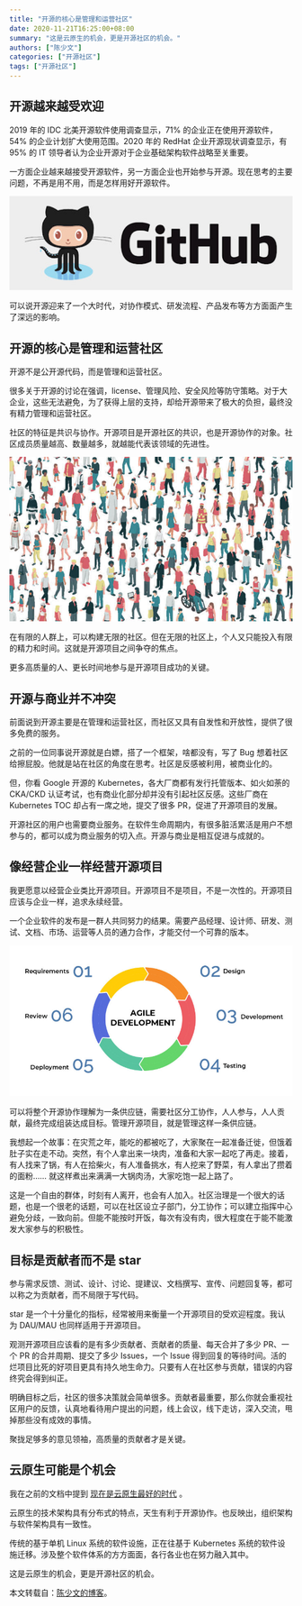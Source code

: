 ```yaml
---
title: "开源的核心是管理和运营社区"
date: 2020-11-21T16:25:00+08:00
summary: "这是云原生的机会，更是开源社区的机会。"
authors: ["陈少文"]
categories: ["开源社区"]
tags: ["开源社区"]
---
```


## 开源越来越受欢迎

2019 年的 IDC 北美开源软件使用调查显示，71% 的企业正在使用开源软件，54% 的企业计划扩大使用范围。2020 年的 RedHat 企业开源现状调查显示，有 95% 的 IT 领导者认为企业开源对于企业基础架构软件战略至关重要。

一方面企业越来越接受开源软件，另一方面企业也开始参与开源。现在思考的主要问题，不再是用不用，而是怎样用好开源软件。

![img](0081Kckwly1gkx73pd8h5j30e804q3yg.jpg)

可以说开源迎来了一个大时代，对协作模式、研发流程、产品发布等方方面面产生了深远的影响。

## 开源的核心是管理和运营社区

开源不是公开源代码，而是管理和运营社区。

很多关于开源的讨论在强调，license、管理风险、安全风险等防守策略。对于大企业，这些无法避免，为了获得上层的支持，却给开源带来了极大的负担，最终没有精力管理和运营社区。

社区的特征是共识与协作。开源项目是开源社区的共识，也是开源协作的对象。社区成员质量越高、数量越多，就越能代表该领域的先进性。

![img](0081Kckwly1gkx73poai9j30j60b4abp.jpg)

在有限的人群上，可以构建无限的社区。但在无限的社区上，个人又只能投入有限的精力和时间。这就是开源项目之间争夺的焦点。

更多高质量的人、更长时间地参与是开源项目成功的关键。

## 开源与商业并不冲突

前面说到开源主要是在管理和运营社区，而社区又具有自发性和开放性，提供了很多免费的服务。

之前的一位同事说开源就是白嫖，搭了一个框架，啥都没有，写了 Bug 想着社区给擦屁股。他就是站在社区的角度在思考。社区是反感被利用，被商业化的。

但，你看 Google 开源的 Kubernetes，各大厂商都有发行托管版本、如火如荼的 CKA/CKD 认证考试，也有商业化部分却并没有引起社区反感。这些厂商在 Kubernetes TOC 却占有一席之地，提交了很多 PR，促进了开源项目的发展。

开源社区的用户也需要商业服务。在软件生命周期内，有很多脏活累活是用户不想参与的，都可以成为商业服务的切入点。开源与商业是相互促进与成就的。

## 像经营企业一样经营开源项目

我更愿意以经营企业类比开源项目。开源项目不是项目，不是一次性的。开源项目应该与企业一样，追求永续经营。

一个企业软件的发布是一群人共同努力的结果。需要产品经理、设计师、研发、测试、文档、市场、运营等人员的通力合作，才能交付一个可靠的版本。

![img](0081Kckwly1gkx73q6rr1j30nj0cj74c.jpg)

可以将整个开源协作理解为一条供应链，需要社区分工协作，人人参与，人人贡献，最终完成组装达成目标。管理开源项目，就是管理这样一条供应链。

我想起一个故事：在灾荒之年，能吃的都被吃了，大家聚在一起准备迁徙，但饿着肚子实在走不动。突然，有个人拿出来一块肉，准备和大家一起吃了再走。接着，有人找来了锅，有人在拾柴火，有人准备挑水，有人挖来了野菜，有人拿出了攒着的面粉…… 就这样煮出来满满一大锅肉汤，大家吃饱一起上路了。

这是一个自由的群体，时刻有人离开，也会有人加入。社区治理是一个很大的话题，也是一个很老的话题，可以在社区设立子部门，分工协作；可以建立指挥中心避免分歧，一致向前。但能不能按时开饭，每次有没有肉，很大程度在于能不能激发大家参与的积极性。

## 目标是贡献者而不是 star

参与需求反馈、测试、设计、讨论、提建议、文档撰写、宣传、问题回复等，都可以称之为贡献者，而不局限于写代码。

star 是一个十分量化的指标，经常被用来衡量一个开源项目的受欢迎程度。我认为 DAU/MAU 也同样适用于开源项目。

观测开源项目应该看的是有多少贡献者、贡献者的质量、每天合并了多少 PR、一个 PR 的合并周期、提交了多少 Issues，一个 Issue 得到回复的等待时间。活的烂项目比死的好项目更具有持久地生命力。只要有人在社区参与贡献，错误的内容终究会得到纠正。

明确目标之后，社区的很多决策就会简单很多。贡献者最重要，那么你就会重视社区用户的反馈，认真地看待用户提出的问题，线上会议，线下走访，深入交流，甩掉那些没有成效的事情。

聚拢足够多的意见领袖，高质量的贡献者才是关键。

## 云原生可能是个机会

我在之前的文档中提到 [现在是云原生最好的时代](https://www.chenshaowen.com/blog/the-best-era-of-cloud-native.html) 。

云原生的技术架构具有分布式的特点，天生有利于开源协作。也反映出，组织架构与软件架构具有一致性。

传统的基于单机 Linux 系统的软件设施，正在往基于 Kubernetes 系统的软件设施迁移。涉及整个软件体系的方方面面，各行各业也在努力融入其中。

这是云原生的机会，更是开源社区的机会。

本文转载自：[陈少文的博客](https://www.chenshaowen.com/blog/the-core-of-open-source-is-community.html)。
